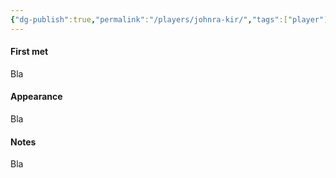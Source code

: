 ```yaml
---
{"dg-publish":true,"permalink":"/players/johnra-kir/","tags":["player"],"noteIcon":"player"}
---
```


#### First met
Bla
#### Appearance
Bla
#### Notes
Bla
